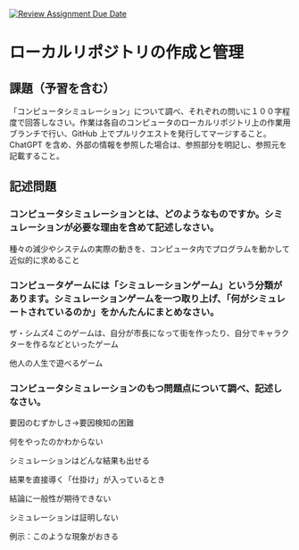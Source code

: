 [![Review Assignment Due Date](https://classroom.github.com/assets/deadline-readme-button-24ddc0f5d75046c5622901739e7c5dd533143b0c8e959d652212380cedb1ea36.svg)](https://classroom.github.com/a/wXVH1iCY)
# ローカルリポジトリの作成と管理

## 課題（予習を含む）

「コンピュータシミュレーション」について調べ、それぞれの問いに１００字程度で回答しなさい。作業は各自のコンピュータのローカルリポジトリ上の作業用ブランチで行い、GitHub 上でプルリクエストを発行してマージすること。ChatGPT を含め、外部の情報を参照した場合は、参照部分を明記し、参照元を記載すること。

## 記述問題

### コンピュータシミュレーションとは、どのようなものですか。シミュレーションが必要な理由を含めて記述しなさい。
種々の減少やシステムの実際の動きを、コンピュータ内でプログラムを動かして近似的に求めること

### コンピュータゲームには「シミュレーションゲーム」という分類があります。シミュレーションゲームを一つ取り上げ、「何がシミュレートされているのか」をかんたんにまとめなさい。
ザ・シムズ4
このゲームは、自分が市長になって街を作ったり、自分でキャラクターを作るなどといったゲーム

他人の人生で遊べるゲーム

### コンピュータシミュレーションのもつ問題点について調べ、記述しなさい。
要因のむずかしさ→要因検知の困難　　

何をやったのかわからない

シミュレーションはどんな結果も出せる　　

結果を直接導く「仕掛け」が入っているとき

結論に一般性が期待できない

シミュレーションは証明しない

例示：このような現象がおきる
